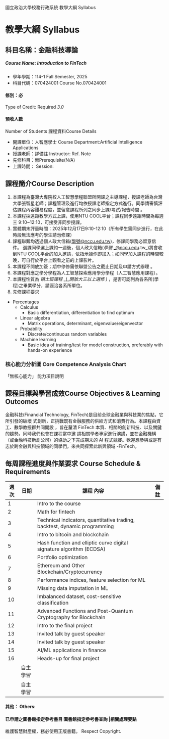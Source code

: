 國立政治大學校務行政系統 教學大綱 Syllabus
# 教學大綱 Syllabus
##  科目名稱：金融科技導論
#####  Course Name: Introduction to FinTech
  * 學年學期：114-1 Fall Semester, 2025 
  * 科目代碼：070424001 Course No.070424001
#### 修別：必
Type of Credit: Required 
_3.0_
#### 預收人數
Number of Students
課程資料Course Details
  * 開課單位：人智應學士 Course Department:Artificial Intelligence Applications 
  * 授課老師：詳備註 Instructor: Ref. Note 
  * 先修科目：無Prerequisite(N/A)
  * 上課時間： Session: 
##  課程簡介Course Description
  1. 本課程為臺灣大專院校人工智慧學程聯盟所開課之主導課程，授課老師為台灣大學張智星老師；課程管理及進行均依授課老師指定方式進行。同學請審慎評估課程內容難易程度，並留意課程所列之同步上課/考試/報告時間 。
  2. 本課程採遠距教學方式上課，使用NTU COOL平台；課程同步遠距時間為每週三 9:10~12:10，可接受非同步授課。
  3. 實體期末評量時間：2025年12月17日9:10-12:10（所有學生需同步進行，在此時段無法應考的學生請勿修課）
  4. 課程聯繫均透過個人政大信箱(學號@nccu.edu.tw)，修課同學務必留意信件。 選課同學選上課約一週後，個人政大信箱(_學號_ _@nccu.edu.tw_)將會收到NTU COOL平台的加入邀請，依指示操作即加入；如同學加入課程的時間較晚，可自行於平台上觀看之前的上課影片。
  5. 本課程不開放加簽；期中停修需依聯盟公告之截止日期及申請方式辦理 。
  6. 本課程對應之學分學程為人工智慧探索應用學分學程（人工智慧應用課程）。
  7. 本課程性質為 _碩士班課程_ _(__開放大三以上選修_ _)_ ，是否可認列為各系所(學程)之畢業學分，請逕洽各系所單位。
  8. 先修課程要求
  * Percentages 
    * Calculus 
      * Basic differentiation, differentiation to find optimum
    * Linear algebra 
      * Matrix operations, determinant, eigenvalue/eigenvector
    * Probability 
      * Discrete/continuous random variables
    * Machine learning 
      * Basic idea of training/test for model construction, preferably with hands-on experience
###  核心能力分析圖 Core Competence Analysis Chart
「無核心能力」 
能力項目說明
##  課程目標與學習成效Course Objectives & Learning Outcomes 
金融科技(Financial Technology, FinTech)是目前全球金融業與科技業的焦點，它所引發的破壞 式創新，正挑戰既有金融服務的供給方式和消費行為。本課程由資工、數學教授群共同開設 ，旨在釐清 FinTech 本質、相關的創新科技、以及關鍵的趨勢。同時我們也會在課程當中邀 請相關學者專家進行演講，並在金融機構（或金融科技新創公司）的協助之下完成期末的 AI 程式競賽。歡迎想參與或是有志於跨金融與科技領域的同學們，來共同探索此新興領域 -FinTech。
##  每周課程進度與作業要求 Course Schedule & Requirements
週次 |  日期 |  課程 內容 |  備註  
---|---|---|---  
1 |  |  Intro to the course |   
2 |  |  Math for fintech  |   
3 |  |  Technical indicators, quantitative trading, backtest, dynamic programming |   
4 |  | Intro to bitcoin and blockchain |   
5 |  | Hash function and elliptic curve digital signature algorithm (ECDSA) |   
6 |  | Portfolio optimization |   
7 |  | Ethereum and Other Blockchain/Cryptocurrency |   
8 |  | Performance indices, feature selection for ML |   
9 |  | Missing data imputation in ML |   
10 |  | Imbalanced dataset, cost-sensitive classification |   
11 |  | Advanced Functions and Post-Quantum Cryptography for Blockchain |   
12 |  | Intro to the final project |   
13 |  | Invited talk by guest speaker |   
14 |  | Invited talk by guest speaker |   
15 |  | AI/ML applications in finance |   
16 |  | Heads-up for final project |   
|  |  自主學習 |   
|  |  自主學習 |   
####  其他： Others:
####  已申請之圖書館指定參考書目  圖書館指定參考書查詢 |相關處理要點
維護智慧財產權，務必使用正版書籍。 Respect Copyright.